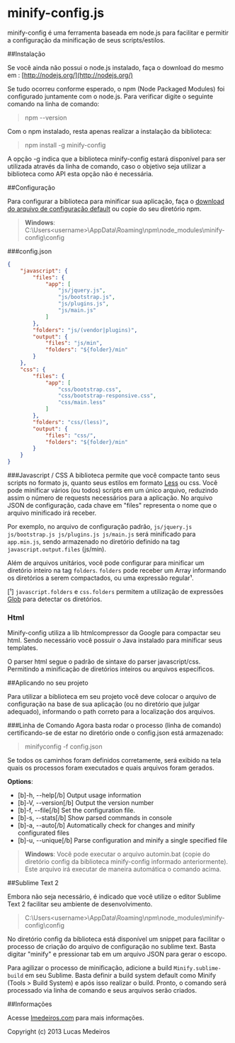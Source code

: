 minify-config.js
================
minify-config é uma ferramenta baseada em node.js para facilitar e permitir a configuração da minificação de seus scripts/estilos.


##Instalação

Se você ainda não possui o node.js instalado, faça o download do mesmo em : [http://nodejs.org/](http://nodejs.org/)

Se tudo ocorreu conforme esperado, o npm (Node Packaged Modules) foi configurado juntamente com o node.js. Para verificar digite o seguinte comando na linha de comando:

> npm --version

Com o npm instalado, resta apenas realizar a instalação da biblioteca:

> npm install -g minify-config

A opção -g indica que a biblioteca minify-config estará disponível para ser utilizada através da linha de comando, caso o objetivo seja utilizar a biblioteca como API esta opção não é necessária.


##Configuração

Para configurar a biblioteca para minificar sua aplicação, faça o [download do arquivo de configuração default](#) ou copie do seu diretório npm.

> __Windows__: C:\Users\<username>\AppData\Roaming\npm\node_modules\minify-config\config

###config.json  

```json
{
    "javascript": {
        "files": {
            "app": [
                "js/jquery.js",
                "js/bootstrap.js",              
                "js/plugins.js",
                "js/main.js"
            ]
        },
        "folders": "js/(vendor|plugins)",
        "output": {
            "files": "js/min",
            "folders": "${folder}/min"
        }
    },
    "css": {
        "files": {
            "app": [
                "css/bootstrap.css",
                "css/bootstrap-responsive.css",
                "css/main.less"
            ]
        },
        "folders": "css/(less)",
        "output": {
            "files": "css/",
            "folders": "${folder}/min"
        }
    }
}
```


###Javascript / CSS
A biblioteca permite que você compacte tanto seus scripts no formato js, quanto seus estilos em formato [Less](http://lesscss.org) ou css. 
Você pode minificar vários (ou todos) scripts em um único arquivo, reduzindo assim o número de requests necessários para a aplicação. No arquivo JSON de configuração, cada chave em "files" representa o nome que o arquivo minificado irá receber.

Por exemplo, no arquivo de configuração padrão, <code>js/jquery.js js/bootstrap.js js/plugins.js js/main.js</code> será minificado para <code>app.min.js</code>, sendo armazenado no diretório definido na tag <code>javascript.output.files</code> (js/min).

Além de arquivos unitários, você pode configurar para minificar um diretório inteiro na tag <code>folders</code>. <code>folders</code> pode receber um Array informando os diretórios a serem compactados, ou uma expressão regular¹.

[¹] <code>javascript.folders</code> e <code>css.folders</code> permitem a utilização de expressões [Glob](https://npmjs.org/package/glob) para detectar os diretórios.


### Html

Minify-config utiliza a lib htmlcompressor da Google para compactar seu html. Sendo necessário você possuir o Java instalado para minificar seus templates.

O parser html segue o padrão de sintaxe do parser javascript/css. Permitindo a minificação de diretórios inteiros ou arquivos específicos.


##Aplicando no seu projeto

Para utilizar a biblioteca em seu projeto você deve colocar o arquivo de configuração na base de sua aplicação (ou no diretório que julgar adequado), informando o path correto para a localização dos arquivos.

###Linha de Comando 
Agora basta rodar o processo (linha de comando) certificando-se de estar no diretório onde o config.json está armazenado:

> minifyconfig -f config.json

Se todos os caminhos foram definidos corretamente, será exibido na tela quais os processos foram executados e quais arquivos foram gerados.

**Options**:
* [b]-h, --help[/b]     Output usage information
* [b]-V, --version[/b]  Output the version number
* [b]-f, --file[/b]     Set the configuration file.
* [b]-s, --stats[/b]    Show parsed commands in console
* [b]-a, --auto[/b]     Automatically check for changes and minify configurated files
* [b]-u, --unique[/b]   Parse configuration and minify a single specified file



> __Windows__: Você pode executar o arquivo automin.bat (copie do diretório config da biblioteca minify-config informado anteriormente). Este arquivo irá executar de maneira automática o comando acima.




##Sublime Text 2

Embora não seja necessário, é indicado que você utilize o editor Sublime Text 2 facilitar seu ambiente de desenvolvimento.

> C:\Users\<username>\AppData\Roaming\npm\node_modules\minify-config\config

No diretório config da biblioteca está disponível um snippet para facilitar o processo de criação do arquivo de configuração no sublime text. Basta digitar "minify" e pressionar tab em um arquivo JSON para gerar o escopo.

Para agilizar o processo de minificação, adicione a build <code>Minify.sublime-build</code> em seu Sublime. Basta definir a build system default como Minify (Tools > Build System) e após isso realizar o build.
Pronto, o comando será processado via linha de comando e seus arquivos serão criados.

##Informações

Acesse [lmedeiros.com](http://lmedeiros.com) para mais informações.

Copyright (c) 2013 Lucas Medeiros

